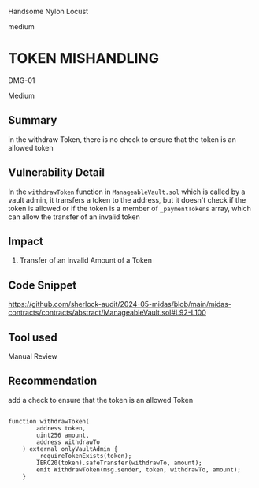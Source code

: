 Handsome Nylon Locust

medium

# TOKEN MISHANDLING

DMG-01

Medium
## Summary 
in the withdraw Token, there is no check to ensure that the token is an allowed token 

## Vulnerability Detail
In the `withdrawToken` function in `ManageableVault.sol` which is called by a vault admin, it transfers a token to the address, but it doesn't check if the token is allowed or if the token is a member of `_paymentTokens` array, which can allow the transfer of an invalid token

## Impact
 1. Transfer of an invalid Amount of a  Token
 
## Code Snippet
https://github.com/sherlock-audit/2024-05-midas/blob/main/midas-contracts/contracts/abstract/ManageableVault.sol#L92-L100


## Tool used

Manual Review

## Recommendation
add a check to ensure that the token is an allowed Token
```solidity
   
function withdrawToken(
        address token,
        uint256 amount,
        address withdrawTo
    ) external onlyVaultAdmin {
        _requireTokenExists(token);
        IERC20(token).safeTransfer(withdrawTo, amount);
        emit WithdrawToken(msg.sender, token, withdrawTo, amount);
    }
```
